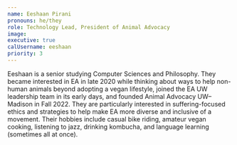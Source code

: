 ```yaml
---
name: Eeshaan Pirani
pronouns: he/they
role: Technology Lead, President of Animal Advocacy
image:
executive: true
calUsername: eeshaan
priority: 3
---
```


Eeshaan is a senior studying Computer Sciences and Philosophy. They became interested in EA in late 2020 while thinking about ways to help non-human animals beyond adopting a vegan lifestyle, joined the EA UW leadership team in its early days, and founded Animal Advocacy UW–Madison in Fall 2022. They are particularly interested in suffering-focused ethics and strategies to help make EA more diverse and inclusive of a movement. Their hobbies include casual bike riding, amateur vegan cooking, listening to jazz, drinking kombucha, and language learning (sometimes all at once).
